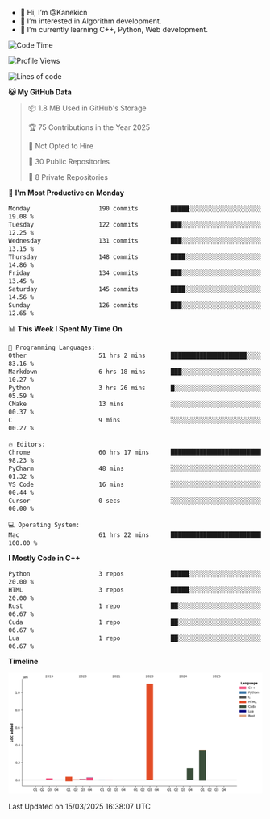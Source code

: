 - 👋 Hi, I’m @Kanekicn
- 👀 I’m interested in Algorithm development.
- 🌱 I’m currently learning C++, Python, Web development.

<!---
cotecsz/cotecsz is a ✨ special ✨ repository because its `README.md` (this file) appears on your GitHub profile.
You can click the Preview link to take a look at your changes.
--->

<!--START_SECTION:waka-->
![Code Time](http://img.shields.io/badge/Code%20Time-2%2C949%20hrs%2020%20mins-blue)

![Profile Views](http://img.shields.io/badge/Profile%20Views-0-blue)

![Lines of code](https://img.shields.io/badge/From%20Hello%20World%20I%27ve%20Written-1.7%20million%20lines%20of%20code-blue)

**🐱 My GitHub Data** 

> 📦 1.8 MB Used in GitHub's Storage 
 > 
> 🏆 75 Contributions in the Year 2025
 > 
> 🚫 Not Opted to Hire
 > 
> 📜 30 Public Repositories 
 > 
> 🔑 8 Private Repositories 
 > 
📅 **I'm Most Productive on Monday** 

```text
Monday                   190 commits         █████░░░░░░░░░░░░░░░░░░░░   19.08 % 
Tuesday                  122 commits         ███░░░░░░░░░░░░░░░░░░░░░░   12.25 % 
Wednesday                131 commits         ███░░░░░░░░░░░░░░░░░░░░░░   13.15 % 
Thursday                 148 commits         ████░░░░░░░░░░░░░░░░░░░░░   14.86 % 
Friday                   134 commits         ███░░░░░░░░░░░░░░░░░░░░░░   13.45 % 
Saturday                 145 commits         ████░░░░░░░░░░░░░░░░░░░░░   14.56 % 
Sunday                   126 commits         ███░░░░░░░░░░░░░░░░░░░░░░   12.65 % 
```


📊 **This Week I Spent My Time On** 

```text
💬 Programming Languages: 
Other                    51 hrs 2 mins       █████████████████████░░░░   83.16 % 
Markdown                 6 hrs 18 mins       ███░░░░░░░░░░░░░░░░░░░░░░   10.27 % 
Python                   3 hrs 26 mins       █░░░░░░░░░░░░░░░░░░░░░░░░   05.59 % 
CMake                    13 mins             ░░░░░░░░░░░░░░░░░░░░░░░░░   00.37 % 
C                        9 mins              ░░░░░░░░░░░░░░░░░░░░░░░░░   00.27 % 

🔥 Editors: 
Chrome                   60 hrs 17 mins      █████████████████████████   98.23 % 
PyCharm                  48 mins             ░░░░░░░░░░░░░░░░░░░░░░░░░   01.32 % 
VS Code                  16 mins             ░░░░░░░░░░░░░░░░░░░░░░░░░   00.44 % 
Cursor                   0 secs              ░░░░░░░░░░░░░░░░░░░░░░░░░   00.00 % 

💻 Operating System: 
Mac                      61 hrs 22 mins      █████████████████████████   100.00 % 
```

**I Mostly Code in C++** 

```text
Python                   3 repos             █████░░░░░░░░░░░░░░░░░░░░   20.00 % 
HTML                     3 repos             █████░░░░░░░░░░░░░░░░░░░░   20.00 % 
Rust                     1 repo              ██░░░░░░░░░░░░░░░░░░░░░░░   06.67 % 
Cuda                     1 repo              ██░░░░░░░░░░░░░░░░░░░░░░░   06.67 % 
Lua                      1 repo              ██░░░░░░░░░░░░░░░░░░░░░░░   06.67 % 
```



**Timeline**

![Lines of Code chart](https://raw.githubusercontent.com/Kanekicn/Kanekicn/master/assets/bar_graph.png)


 Last Updated on 15/03/2025 16:38:07 UTC
<!--END_SECTION:waka-->
